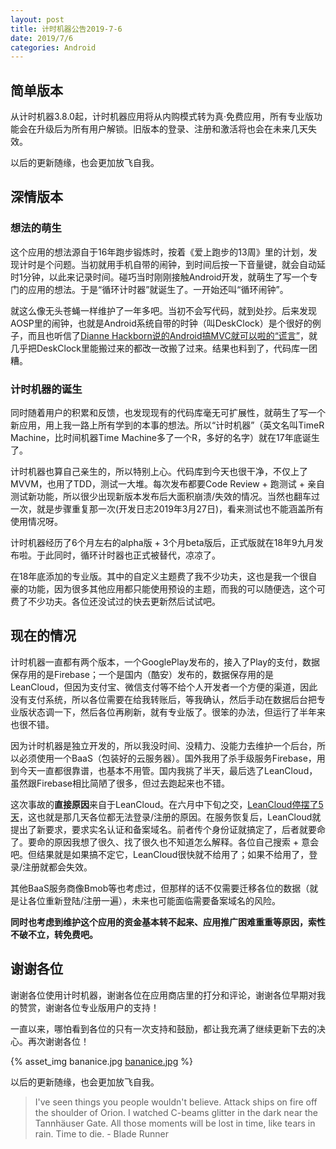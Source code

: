 ```yaml
---
layout: post
title: 计时机器公告2019-7-6
date: 2019/7/6
categories: Android
---
```


## 简单版本

从计时机器3.8.0起，计时机器应用将从内购模式转为真·免费应用，所有专业版功能会在升级后为所有用户解锁。旧版本的登录、注册和激活将也会在未来几天失效。

以后的更新随缘，也会更加放飞自我。

<!--more-->

## 深情版本

### 想法的萌生

这个应用的想法源自于16年跑步锻炼时，按着《爱上跑步的13周》里的计划，发现计时是个问题。当初就用手机自带的闹钟，到时间后按一下音量键，就会自动延时1分钟，以此来记录时间。碰巧当时刚刚接触Android开发，就萌生了写一个专门的应用的想法。于是“循环计时器”就诞生了。一开始还叫“循环闹钟”。

就这么像无头苍蝇一样维护了一年多吧。当初不会写代码，就到处抄。后来发现AOSP里的闹钟，也就是Android系统自带的时钟（叫DeskClock）是个很好的例子，而且也听信了[Dianne Hackborn说的Android搞MVC就可以啦的“谎言”](https://web.archive.org/web/20180505121013/https://plus.google.com/+DianneHackborn/posts/FXCCYxepsDU)，就几乎把DeskClock里能搬过来的都改一改搬了过来。结果也料到了，代码库一团糟。

### 计时机器的诞生

同时随着用户的积累和反馈，也发现现有的代码库毫无可扩展性，就萌生了写一个新应用，用上我一路上所有学到的本事的想法。所以“计时机器”（英文名叫TimeR Machine，比时间机器Time Machine多了一个R，多好的名字）就在17年底诞生了。

计时机器也算自己亲生的，所以特别上心。代码库到今天也很干净，不仅上了MVVM，也用了TDD，测试一大堆。每次发布都要Code Review + 跑测试 + 亲自测试新功能，所以很少出现新版本发布后大面积崩溃/失效的情况。当然也翻车过一次，就是步骤重复那一次(开发日志2019年3月27日)，看来测试也不能涵盖所有使用情况呀。

计时机器经历了6个月左右的alpha版 + 3个月beta版后，正式版就在18年9九月发布啦。于此同时，循环计时器也正式被替代，凉凉了。

在18年底添加的专业版。其中的自定义主题费了我不少功夫，这也是我一个很自豪的功能，因为很多其他应用都只能使用预设的主题，而我的可以随便选，这个可费了不少功夫。各位还没试过的快去更新然后试试吧。

## 现在的情况

计时机器一直都有两个版本，一个GooglePlay发布的，接入了Play的支付，数据保存用的是Firebase；一个是国内（酷安）发布的，数据保存用的是LeanCloud，但因为支付宝、微信支付等不给个人开发者一个方便的渠道，因此没有支付系统，所以各位需要在给我转账后，等我确认，然后手动在数据后台把专业版状态调一下，然后各位再刷新，就有专业版了。很笨的办法，但运行了半年来也很不错。

因为计时机器是独立开发的，所以我没时间、没精力、没能力去维护一个后台，所以必须使用一个BaaS（包装好的云服务器）。国外我用了杀手级服务Firebase，用到今天一直都很靠谱，也基本不用管。国内我挑了半天，最后选了LeanCloud，虽然跟Firebase相比简陋了很多，但过去跑起来也不错。

这次事故的<strong>直接原因</strong>来自于LeanCloud。在六月中下旬之交，[LeanCloud停摆了5天](https://blog.avoscloud.com/6841/)，这也就是那几天各位都无法登录/注册的原因。在服务恢复后，LeanCloud就提出了新要求，要求实名认证和备案域名。前者传个身份证就搞定了，后者就要命了。要命的原因我想了很久、找了很久也不知道怎么解释。各位自己搜索 + 意会吧。但结果就是如果搞不定它，LeanCloud很快就不给用了；如果不给用了，登录/注册就都会失效。

其他BaaS服务商像Bmob等也考虑过，但那样的话不仅需要迁移各位的数据（就是让各位重新登陆/注册一遍），未来也可能面临需要备案域名的风险。

<strong>同时也考虑到维护这个应用的资金基本转不起来、应用推广困难重重等原因，索性不破不立，转免费吧。</strong>

## 谢谢各位

谢谢各位使用计时机器，谢谢各位在应用商店里的打分和评论，谢谢各位早期对我的赞赏，谢谢各位专业版用户的支持！

一直以来，哪怕看到各位的只有一次支持和鼓励，都让我充满了继续更新下去的决心。再次谢谢各位！

{% asset_img bananice.jpg [bananice.jpg](./timer-death/bananice.jpg) %}

以后的更新随缘，也会更加放飞自我。

> I've seen things you people wouldn't believe. Attack ships on fire off the shoulder of Orion. I watched C-beams glitter in the dark near the Tannhäuser Gate. All those moments will be lost in time, like tears in rain. Time to die. - Blade Runner
